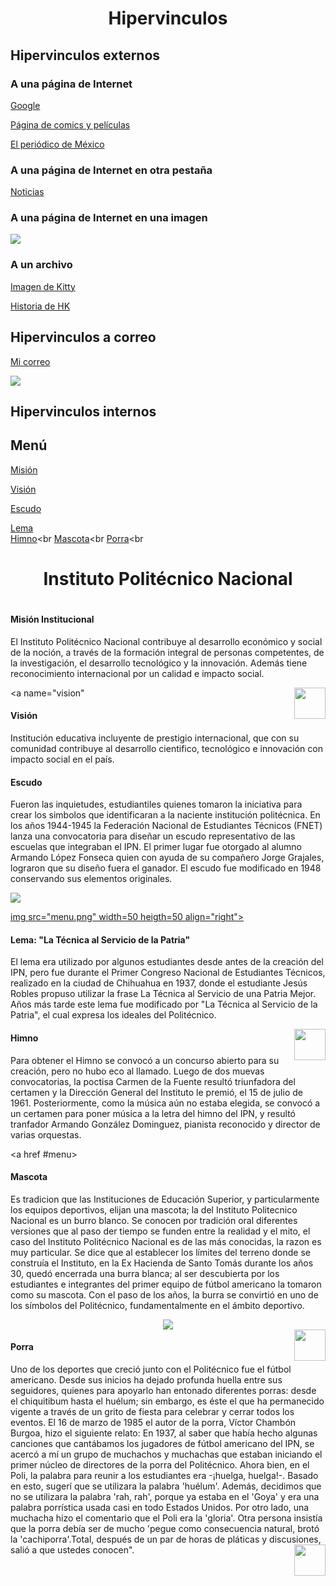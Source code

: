 <html>

<head>

<title> Hipervinculos</title></head>

<body link="gray" vlink="Maroon" alink="olive">

<h1><center>Hipervinculos</h1></center>

<h2>Hipervinculos externos</h2>

<h3>A una página de Internet</h3>

<a href="http://www.google.com">Google</a>

<a href="http://www.marvel.com">Página de comics y películas </a>

<a href="http://www.cluniversal.com.mx" target=" self">El periódico de México</a>

<h3>A una página de Internet en otra pestaña</h3>

<a href="http://www.milenio.com.mx" target="blank">Noticias </a>

<h3>A una página de Internet en una imagen</h3>

<a href="http://www.sanrio.com"><img src="hk.png"></a>

<h3>A un archivo</h3>

<a href="hellokitty.jpg">Imagen de Kitty</a><br>

<a href="historiaHK.docx">Historia de HK</a>

<h2>Hipervinculos a correo</h2>

<a href="mailto:sanchezgarayjoseantonio2009@gmail.com">Mi correo</a><br>

<a href="mailto:sanchezgarayjoseantonio2009@gmail.com"><img src="correo.gif"></a>

<h2>Hipervinculos internos</h2>

<a name="menu"><h2>Menú</h2>

<a href=#mision>Misión </a><br>

<a href=#vision>Visión </a><br>

<a href=#escudo>Escudo </a><br>

<a href=#lema>Lema </a><br>
<a href=#himno>Himno</a><br
<a href=#mascota>Mascota</a><br
<a href=#porra>Porra</a><br
</a>

<center><h1>Instituto Politécnico Nacional<h1></center>
<a name="misión">
<h4>Misión Institucional</h4>


El Instituto Politécnico Nacional contribuye al desarrollo económico y social de la noción, a través de la formación integral de personas competentes, de la investigación, el desarrollo tecnológico y la innovación. Además tiene reconocimiento internacional por un calidad e impacto social.</a>


<a href=#menu><img src="menu.png" width=50 heigth=50 align="right"></a>

<a name="vision"<h4>Visión</h4>

Institución educativa incluyente de prestigio internacional, que con su comunidad contribuye al desarrollo cientifico, tecnológico e innovación con impacto social en el país.</a>

<a name="escudo"><h4>Escudo</h4>

Fueron las inquietudes, estudiantiles quienes tomaron la iniciativa para crear los simbolos que identificaran a la naciente institución politécnica. En los años 1944-1945 la Federación Nacional de Estudiantes Técnicos (FNET) lanza una convocatoria para diseñar un escudo representativo de las escuelas que integraban el IPN. El primer lugar fue otorgado al alumno Armando López Fonseca quien con ayuda de su compañero Jorge Grajales, lograron que su diseño fuera el ganador. El escudo fue modificado en 1948 conservando sus elementos originales.<br>

<img src="escudo.jpg"></a>

<a href=#menu>img src="menu.png" width=50 heigth=50 align="right"></a>

<a name="lema"><h4>Lema: "La Técnica al Servicio de la Patria"</h4>


El lema era utilizado por algunos estudiantes desde antes de la creación del IPN, pero fue durante el Primer Congreso Nacional de Estudiantes Técnicos, realizado en la ciudad de Chihuahua en 1937, donde el estudiante Jesús Robles propuso utilizar la frase La Técnica al Servicio de una Patria Mejor. Años más tarde este lema fue modificado por "La Técnica al Servicio de la Patria", el cual expresa los ideales del Politécnico.</a>

<a href=#menu><img src="menu.png" width=50 heigth-50 align="right"></a>

<a name="hinmo"><h4>Himno</h4>

Para obtener el Himno se convocó a un concurso abierto para su creación, pero no hubo eco al llamado. Luego de dos muevas convocatorias, la poctisa Carmen de la Fuente resultó triunfadora del certamen y la Dirección General del Instituto le premió, el 15 de julio de 1961. Posteriormente, como la música aún no estaba elegida, se convocó a un certamen para poner música a la letra del himno del IPN, y resultó tranfador Armando González Dominguez, pianista reconocido y director de varias orquestas.</a>

<a href #menu><img sTC="menu.png" width=50 heigth=50 align="right"></a> 
<a name="mascota"><h4>Mascota</h4> 
Es tradicion que las Instituciones de Educación Superior, y particularmente los equipos deportivos, elijan una mascota; la del Instituto Politecnico Nacional es un burro blanco. Se conocen por tradición oral diferentes versiones que al paso der tiempo se funden entre la realidad y el mito, el caso del Instituto Politécnico Nacional es de las más conocidas, la razon es muy particular. Se dice que al establecer los límites del terreno donde se construía el Instituto, en la Ex Hacienda de Santo Tomás durante los años 30, quedó encerrada una burra blanca; al ser descubierta por los estudiantes e integrantes del primer equipo de fútbol americano la tomaron como su mascota. Con el paso de los años, la burra se convirtió en uno de los símbolos del Politécnico, fundamentalmente en el ámbito deportivo.<br> 
<center><img src="mascota.jpg"></center></a> 
<a href=#menu><img src="menu.png" width=50 heigth=50 align="right"></a> 
<a name="porra"><h4>Porra</h4> 
Uno de los deportes que creció junto con el Politécnico fue el fútbol americano. Desde sus inicios ha dejado profunda huella entre sus seguidores, quienes para apoyarlo han entonado diferentes porras: desde el chiquitibum hasta el huélum; sin embargo, es éste el que ha permanecido vigente a través de un grito de fiesta para celebrar y cerrar todos los eventos. El 16 de marzo de 1985 el autor de la porra, Víctor Chambón Burgoa, hizo el siguiente relato: 
En 1937, al saber que había hecho algunas canciones que cantábamos los jugadores de fútbol americano del IPN, se acercó a mí un grupo de muchachos y muchachas que estaban iniciando el primer núcleo de directores de la porra del Politécnico. Ahora bien, en el Poli, la palabra para reunir a los estudiantes era -¡huelga, huelga!-. Basado en esto, sugerí que se utilizara la palabra 'huélum'. Además, decidimos que no se utilizara la palabra 'rah, rah', porque ya estaba en el 'Goya' y era una palabra porrística usada casi en todo Estados Unidos. Por otro lado, una muchacha hizo el comentario que el Poli era la 'gloria'. Otra persona insistía que la porra debía ser de mucho 'pegue como consecuencia natural, brotó la 'cachiporra'.Total, después de un par de horas de pláticas y discusiones, salió a que ustedes conocen".</a> 
<a href=#menu><img src="menu.png"width=50 heigth=50 align="right"></a>
